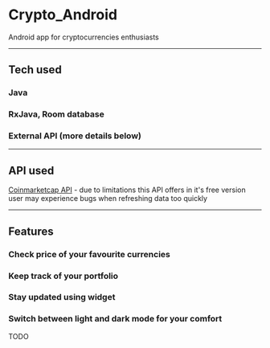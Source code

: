 # Crypto_Android
Android app for cryptocurrencies enthusiasts

---

## Tech used
### Java
### RxJava, Room database
### External API (more details below)

---

## API used 
[Coinmarketcap API](https://coinmarketcap.com/api/) - due to limitations this API offers in it's free version user may experience bugs when refreshing data too quickly

---

## Features

### Check price of your favourite currencies

### Keep track of your portfolio

### Stay updated using widget

### Switch between light and dark mode for your comfort
TODO
